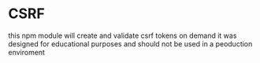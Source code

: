 # CSRF
this npm module will create and validate csrf tokens on demand
it was designed for educational purposes and should not be used in a peoduction enviroment
